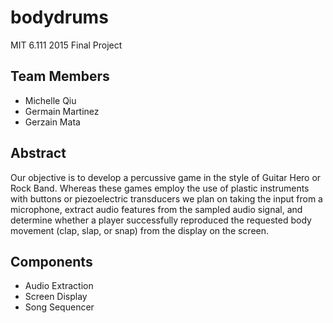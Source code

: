 # bodydrums
MIT 6.111 2015 Final Project

## Team Members
* Michelle Qiu
* Germain Martinez
* Gerzain Mata

## Abstract
Our objective is to develop a percussive game in the style of Guitar Hero or Rock Band.
Whereas these games employ the use of plastic instruments with buttons or piezoelectric transducers
we plan on taking the input from a microphone, extract audio features from the sampled audio signal, 
and determine whether a player successfully reproduced the requested body movement (clap, slap, or snap)
from the display on the screen.

## Components
* Audio Extraction
* Screen Display
* Song Sequencer


